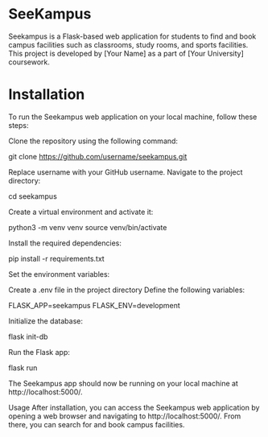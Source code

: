 # SeeKampus
Seekampus is a Flask-based web application for students to find and book campus facilities such as classrooms, study rooms, and sports facilities. This project is developed by [Your Name] as a part of [Your University] coursework.

# Installation
To run the Seekampus web application on your local machine, follow these steps:

Clone the repository using the following command:

git clone https://github.com/username/seekampus.git


Replace username with your GitHub username.
Navigate to the project directory:

cd seekampus


Create a virtual environment and activate it:

python3 -m venv venv
source venv/bin/activate


Install the required dependencies:

pip install -r requirements.txt


Set the environment variables:

Create a .env file in the project directory
Define the following variables:

FLASK_APP=seekampus
FLASK_ENV=development


Initialize the database:

flask init-db

Run the Flask app:

flask run


The Seekampus app should now be running on your local machine at http://localhost:5000/.

Usage
After installation, you can access the Seekampus web application by opening a web browser and navigating to http://localhost:5000/. From there, you can search for and book campus facilities.
